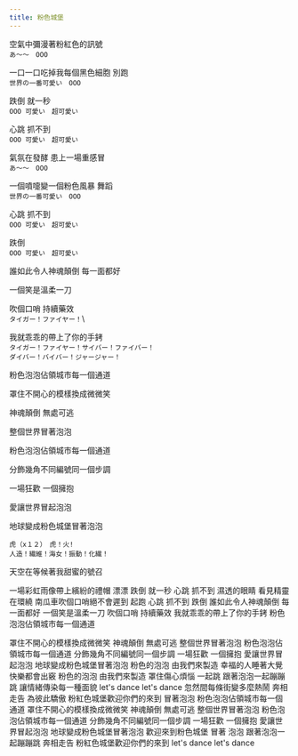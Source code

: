 ```yaml
---
title: 粉色城堡
---
```


空氣中彌漫著粉紅色的訊號\
`あ〜〜　OOO`

一口一口吃掉我每個黑色細胞 別跑\
`世界の一番可愛い　OOO`

跌倒 就一秒\
`OOO 可愛い　超可愛い`

心跳 抓不到\
`OOO 可愛い　超可愛い`

氣氛在發酵 患上一場重感冒\
`あ〜〜　OOO`

一個噴嚏變一個粉色風暴 舞蹈\
`世界の一番可愛い　OOO`

心跳 抓不到\
`OOO 可愛い　超可愛い`

跌倒\
`OOO 可愛い　超可愛い`

誰如此令人神魂顛倒 每一面都好

一個笑是溫柔一刀

吹個口哨 持續藥效\
`タイガー！ファイヤー！`\

我就乖乖的帶上了你的手銬\
`タイガー！ファイヤー！サイバー！ファイバー！`\
`ダイバー！バイバー！ジャージャー！`

粉色泡泡佔領城市每一個通道

罩住不開心的模樣換成微微笑

神魂顛倒 無處可逃

整個世界冒著泡泡

粉色泡泡佔領城市每一個通道

分飾幾角不同編號同一個步調

一場狂歡 一個擁抱

愛讓世界冒起泡泡

地球變成粉色城堡冒著泡泡

```
虎（x１２）　虎！火!
人造！繊維！海女！振動！化繊！
```

天空在等候著我甜蜜的號召

一場彩虹雨像帶上繽紛的禮帽 漂漂
跌倒 就一秒 心跳 抓不到
濕透的眼睛 看見精靈在環繞
南瓜車吹個口哨絕不會遲到 起跑
心跳 抓不到 跌倒
誰如此令人神魂顛倒 每一面都好
一個笑是溫柔一刀
吹個口哨 持續藥效
我就乖乖的帶上了你的手銬
粉色泡泡佔領城市每一個通道

罩住不開心的模樣換成微微笑
神魂顛倒 無處可逃
整個世界冒著泡泡
粉色泡泡佔領城市每一個通道
分飾幾角不同編號同一個步調
一場狂歡 一個擁抱
愛讓世界冒起泡泡
地球變成粉色城堡冒著泡泡
粉色的泡泡 由我們來製造
幸福的人睡著大覺快樂都會出竅
粉色的泡泡 由我們來製造
罩住傷心煩惱 一起跳
跟著泡泡一起蹦蹦跳
讓情緒傳染每一種面貌 let's dance let's dance
忽然間每條街變多麼熱鬧
奔相走告 為彼此驕傲
粉紅色城堡歡迎你們的來到
冒著泡泡
粉色泡泡佔領城市每一個通道
罩住不開心的模樣換成微微笑
神魂顛倒 無處可逃
整個世界冒著泡泡
粉色泡泡佔領城市每一個通道
分飾幾角不同編號同一個步調
一場狂歡 一個擁抱
愛讓世界冒起泡泡
地球變成粉色城堡冒著泡泡
歡迎來到粉色城堡 冒著 泡泡
跟著泡泡一起蹦蹦跳 奔相走告
粉紅色城堡歡迎你們的來到
let's dance let's dance